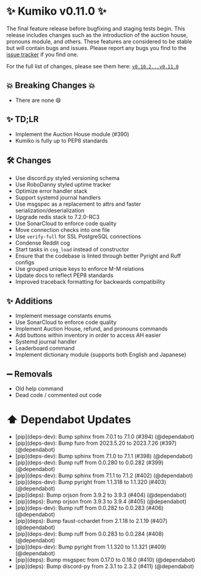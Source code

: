 # ✨ Kumiko v0.11.0 ✨

The final feature release before bugfixing and staging tests begin. This release includes changes such as the introduction of the auction house, pronouns module, and others. These features are considered to be stable but will contain bugs and issues. Please report any bugs you find to the [issue tracker](https://github.com/No767/Kumiko/issues) if you find one.

For the full list of changes, please see them here: [`v0.10.2...v0.11.0`](https://github.com/No767/Kumiko/compare/v0.10.2...v0.11.0)

## :boom: Breaking Changes :boom:

- There are none :smile:

## ✨ TD;LR

- Implement the Auction House module (#390)
- Kumiko is fully up to PEP8 standards

## 🛠️ Changes

- Use discord.py styled versioning schema
- Use RoboDanny styled uptime tracker
- Optimize error handler stack
- Support systemd journal handlers
- Use msgspec as a replacement to attrs and faster serialization/deserialization
- Upgrade redis stack to 7.2.0-RC3
- Use SonarCloud to enforce code quality
- Move connection checks into one file
- Use `verify-full` for SSL PostgreSQL connections
- Condense Reddit cog
- Start tasks in `cog_load` instead of constructor
- Ensure that the codebase is linted through better Pyright and Ruff configs
- Use grouped unique keys to enforce M-M relations
- Update docs to reflect PEP8 standards
- Improved traceback formatting for backwards compatibility

## ✨ Additions

- Implement message constants enums
- Use SonarCloud to enforce code quality
- Implement Auction House, refund, and pronouns commands
- Add buttons within inventory in order to access AH easier
- Systemd journal handler
- Leaderboard command
- Implement dictionary module (supports both English and Japanese)


## ➖ Removals

- Old help command
- Dead code / commented out code


# ⬆️ Dependabot Updates

- \[pip](deps-dev)\: Bump sphinx from 7.0.1 to 7.1.0 (#394) (@dependabot)
- \[pip](deps-dev)\: Bump furo from 2023.5.20 to 2023.7.26 (#397) (@dependabot)
- \[pip](deps-dev)\: Bump sphinx from 7.1.0 to 7.1.1 (#398) (@dependabot)
- \[pip](deps-dev)\: Bump ruff from 0.0.280 to 0.0.282 (#399) (@dependabot)
- \[pip](deps-dev)\: Bump sphinx from 7.1.1 to 7.1.2 (#402) (@dependabot)
- \[pip](deps-dev)\: Bump pyright from 1.1.318 to 1.1.320 (#403) (@dependabot)
- \[pip](deps)\: Bump orjson from 3.9.2 to 3.9.3 (#404) (@dependabot)
- \[pip](deps)\: Bump orjson from 3.9.3 to 3.9.4 (#405) (@dependabot)
- \[pip](deps-dev)\: Bump ruff from 0.0.282 to 0.0.283 (#406) (@dependabot)
- \[pip](deps)\: Bump faust-cchardet from 2.1.18 to 2.1.19 (#407) (@dependabot)
- \[pip](deps-dev)\: Bump ruff from 0.0.283 to 0.0.284 (#408) (@dependabot)
- \[pip](deps-dev)\: Bump pyright from 1.1.320 to 1.1.321 (#409) (@dependabot)
- \[pip](deps)\: Bump msgspec from 0.17.0 to 0.18.0 (#410) (@dependabot)
- \[pip](deps)\: Bump discord-py from 2.3.1 to 2.3.2 (#411) (@dependabot)